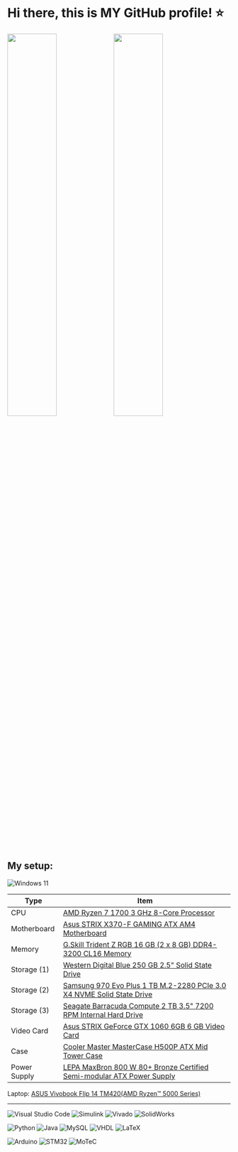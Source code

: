# Hi there, this is MY GitHub profile! ⭐

<img align="left" width="47%" src="https://github-readme-stats.vercel.app/api?username=XBlayz&show_icons=true&theme=codeSTACKr" />

<img width="47%" src="https://github-readme-stats.vercel.app/api/top-langs/?username=XBlayz&layout=donut&theme=codeSTACKr" />

## My setup:
![Windows 11](https://img.shields.io/badge/Windows%2011-%230079d5.svg?style=for-the-badge&logo=Windows%2011&logoColor=white)

<table class="pcpp-part-list">
  <thead>
    <tr>
      <th>Type</th>
      <th>Item</th>
    </tr>
  </thead>
  <tbody>
    <tr>
      <td class="pcpp-part-list-type">CPU</td>
      <td class="pcpp-part-list-item"><a href="https://it.pcpartpicker.com/product/3kPzK8/amd-ryzen-7-1700-30ghz-8-core-processor-yd1700bbaebox">AMD Ryzen 7 1700 3 GHz 8-Core Processor</a></td>
    </tr>
    <tr>
      <td class="pcpp-part-list-type">Motherboard</td>
      <td class="pcpp-part-list-item"><a href="https://it.pcpartpicker.com/product/B698TW/asus-strix-x370-f-gaming-atx-am4-motherboard-strix-x370-f-gaming">Asus STRIX X370-F GAMING ATX AM4 Motherboard</a></td>
      </td>
    </tr>
    <tr>
      <td class="pcpp-part-list-type">Memory</td>
      <td class="pcpp-part-list-item"><a href="https://it.pcpartpicker.com/product/nyyV3C/gskill-trident-z-rgb-16gb-2-x-8gb-ddr4-3200-memory-f4-3200c16d-16gtzrx">G.Skill Trident Z RGB 16 GB (2 x 8 GB) DDR4-3200 CL16 Memory</a></td>
    </tr>
    <tr>
      <td class="pcpp-part-list-type">Storage (1)</td>
      <td class="pcpp-part-list-item"><a href="https://it.pcpartpicker.com/product/NhgzK8/western-digital-blue-250gb-25-solid-state-drive-wds250g2b0a">Western Digital Blue 250 GB 2.5" Solid State Drive</a></td>
    </tr>
    <tr>
      <td class="pcpp-part-list-type">Storage (2)</td>
      <td class="pcpp-part-list-item"><a href="https://it.pcpartpicker.com/product/Zxw7YJ/samsung-970-evo-plus-1-tb-m2-2280-nvme-solid-state-drive-mz-v7s1t0bam">Samsung 970 Evo Plus 1 TB M.2-2280 PCIe 3.0 X4 NVME Solid State Drive</a></td>
    </tr>
    <tr>
      <td class="pcpp-part-list-type">Storage (3)</td>
      <td class="pcpp-part-list-item"><a href="https://it.pcpartpicker.com/product/BcQG3C/seagate-barracuda-compute-2-tb-35-7200rpm-internal-hard-drive-st2000dmz08dm008">Seagate Barracuda Compute 2 TB 3.5" 7200 RPM Internal Hard Drive</a></td>
    </tr>
    <tr>
      <td class="pcpp-part-list-type">Video Card</td>
      <td class="pcpp-part-list-item"><a href="https://it.pcpartpicker.com/product/3bL7YJ/asus-geforce-gtx-1060-6gb-strix-video-card-rog-strix-gtx1060-o6g-gaming">Asus STRIX GeForce GTX 1060 6GB 6 GB Video Card</a></td>
    </tr>
    <tr>
      <td class="pcpp-part-list-type">Case</td>
      <td class="pcpp-part-list-item"><a href="https://it.pcpartpicker.com/product/3ZnG3C/cooler-master-mastercase-h500p-atx-mid-tower-case-mcm-h500p-mgnn-s00">Cooler Master MasterCase H500P ATX Mid Tower Case</a></td>
    </tr>
    <tr>
      <td class="pcpp-part-list-type">Power Supply</td>
      <td class="pcpp-part-list-item"><a href="https://it.pcpartpicker.com/product/67mLrH/lepa-power-supply-b800mb">LEPA MaxBron 800 W 80+ Bronze Certified Semi-modular ATX Power Supply</a></td>
    </tr>
  </tbody>
</table>

Laptop: [ASUS Vivobook Flip 14 TM420(AMD Ryzen™ 5000 Series)](https://www.asus.com/laptops/for-home/vivobook/vivobook-flip-14-tm420/)

---

![Visual Studio Code](https://img.shields.io/badge/Visual%20Studio%20Code-0078d7.svg?style=for-the-badge&logo=visual-studio-code&logoColor=white)
![Simulink](https://img.shields.io/badge/MATLAB-Simulink-%23e86e05)
![Vivado](https://img.shields.io/badge/AMD-Vivado-%2388870d)
![SolidWorks](https://img.shields.io/badge/Dassault%20Syst%C3%A8mes-SolidWorks-%23eb2629)

![Python](https://img.shields.io/badge/python-3670A0?style=for-the-badge&logo=python&logoColor=ffdd54)
![Java](https://img.shields.io/badge/java-%23ED8B00.svg?style=for-the-badge&logo=java&logoColor=white)
![MySQL](https://img.shields.io/badge/mysql-%2300f.svg?style=for-the-badge&logo=mysql&logoColor=white)
![VHDL](https://img.shields.io/badge/VHDL-%23173c5c)
![LaTeX](https://img.shields.io/badge/latex-%23008080.svg?style=for-the-badge&logo=latex&logoColor=white)

![Arduino](https://img.shields.io/badge/-Arduino-00979D?style=for-the-badge&logo=Arduino&logoColor=white)
![STM32](https://img.shields.io/badge/MCU-STM32-%233aaedf)
![MoTeC](https://img.shields.io/badge/MoTeC-%23dc1615)
